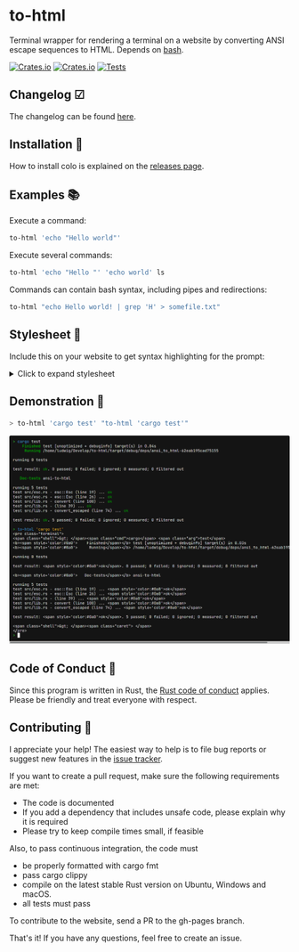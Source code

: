 # to-html

Terminal wrapper for rendering a terminal on a website by converting ANSI escape sequences to HTML. Depends on [bash](https://www.gnu.org/software/bash/).

[![Crates.io](https://img.shields.io/crates/l/to-html)](./LICENSE) [![Crates.io](https://img.shields.io/crates/v/to-html)](https://crates.io/crates/to-html) [![Tests](https://github.com/Aloso/colo/workflows/Test/badge.svg)](https://github.com/Aloso/to-html/actions?query=workflow%3ATest)

## Changelog ☑

The changelog can be found [here](CHANGELOG.md).

## Installation 🚀

How to install colo is explained on the [releases page](https://github.com/Aloso/to-html/releases).

## Examples 📚

Execute a command:

```bash
to-html 'echo "Hello world"'
```

Execute several commands:

```bash
to-html 'echo "Hello "' 'echo world' ls
```

Commands can contain bash syntax, including pipes and redirections:


```bash
to-html "echo Hello world! | grep 'H' > somefile.txt"
```

## Stylesheet 💎

Include this on your website to get syntax highlighting for the prompt:

<details>
<summary>Click to expand stylesheet</summary>

```css
.terminal {
  background-color: #141414;
  overflow: auto;
  color: white;
  line-height: 120%;
}

.terminal .shell {
  color: #32d132;
  user-select: none;
  pointer-events: none;
}
.terminal .cmd {
  color: #419df3;
}
.terminal .hl {
  color: #00ffff;
  font-weight: bold;
}
.terminal .arg {
  color: white;
}
.terminal .str {
  color: #ffba24;
}
.terminal .pipe, .terminal .punct {
  color: #a2be00;
}
.terminal .flag {
  color: #ff7167;
}
.terminal .esc {
  color: #d558f5;
  font-weight: bold;
}
.terminal .caret {
  background-color: white;
  user-select: none;
}
```

</details>

## Demonstration 📸

```bash
> to-html 'cargo test' "to-html 'cargo test'"
```

![screenshot](docs/to-html.png)

## Code of Conduct 🤝

Since this program is written in Rust, the [Rust code of conduct](https://www.rust-lang.org/policies/code-of-conduct) applies. Please be friendly and treat everyone with respect.

## Contributing 🙌

I appreciate your help! The easiest way to help is to file bug reports or suggest new features in the [issue tracker](https://github.com/Aloso/to-html/issues).

If you want to create a pull request, make sure the following requirements are met:

* The code is documented
* If you add a dependency that includes unsafe code, please explain why it is required
* Please try to keep compile times small, if feasible

Also, to pass continuous integration, the code must

* be properly formatted with cargo fmt
* pass cargo clippy
* compile on the latest stable Rust version on Ubuntu, Windows and macOS.
* all tests must pass

To contribute to the website, send a PR to the gh-pages branch.

That's it! If you have any questions, feel free to create an issue.
